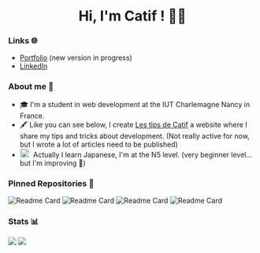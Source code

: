 <h1 align='center'>Hi, I'm Catif ! 😶‍🌫️ </h1>

### Links 🌐

- <a href="https://catif.me">Portfolio</a> (new version in progress)
- <a href="https://www.linkedin.com/in/bradley-barbier/">LinkedIn</a>

### About me 🤔

- 🎓 I'm a student in web development at the IUT Charlemagne Nancy in France.
- 🖋️ Like you can see below, I create [Les tips de Catif](https://tips.catif.me) a website where I share my tips and tricks about development. (Not really active for now, but I wrote a lot of articles need to be published)
- <img src="https://upload.wikimedia.org/wikipedia/commons/9/9e/Flag_of_Japan.svg" width="18" style="padding-right: 5px"> Actually I learn Japanese, I'm at the N5 level. (very beginner level... but I'm improving 👀)

### Pinned Repositories 📌

![Readme Card](https://github-readme-stats.vercel.app/api/pin/?username=Catif&repo=Record-Live-WebRTC&theme=github_dark&hide_border=true)
![Readme Card](https://github-readme-stats.vercel.app/api/pin/?username=Catif&repo=LP-PTUT_Scudo&theme=github_dark&hide_border=true)
![Readme Card](https://github-readme-stats.vercel.app/api/pin/?username=Catif&repo=tips.catif.me&theme=github_dark&hide_border=true)
![Readme Card](https://github-readme-stats.vercel.app/api/pin/?username=Catif&repo=LP1-CIASIE_Atelier1&theme=github_dark&hide_border=true)

### Stats 📊

<div>
  <img align="top" src="https://github-readme-stats.vercel.app/api?username=Catif&count_private=true&theme=github_dark&hide_border=true&show_icons=true">
  <img align="top" src="https://github-readme-stats.vercel.app/api/top-langs/?username=Catif&theme=github_dark&hide_border=true">
</div>
